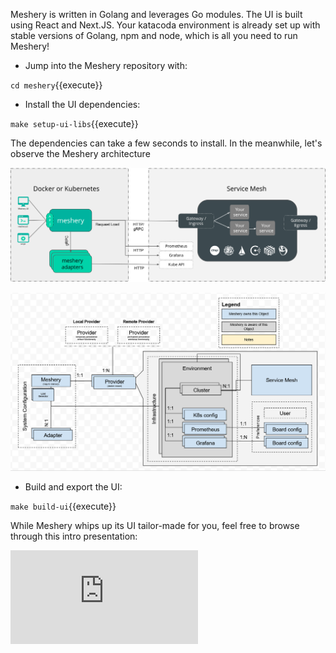 
Meshery is written in Golang and leverages Go modules. The UI is built using React and Next.JS.
Your katacoda environment is already set up with stable versions of Golang, npm and node, which is all you need to run Meshery!

- Jump into the Meshery repository with:

`cd meshery`{{execute}}

- Install the UI dependencies:

`make setup-ui-libs`{{execute}}

The dependencies can take a few seconds to install. In the meanwhile, let's observe the Meshery architecture

![Katacoda Logo](./assets/meshery-architecture.svg)

![Katacoda Logo](./assets/meshery-object-model.png)

- Build and export the UI:

`make build-ui`{{execute}}

While Meshery whips up its UI tailor-made for you, feel free to browse through this intro presentation:
<iframe src="https://docs.google.com/presentation/d/e/2PACX-1vSJdaOJ6MdmYQCyd2c3sbGsa9h7BVqauzBpdeVIKMpAh4eHoStLTMS8hmYJdzT0YTgXzS2chyrLPRzR/embed?start=true&loop=true&delayms=5000" frameborder="0" allow="accelerometer; autoplay; encrypted-media; gyroscope; picture-in-picture" allowfullscreen mozallowfullscreen="true" webkitallowfullscreen="true"></iframe>



